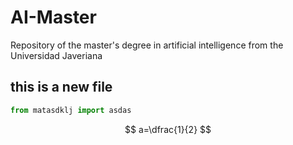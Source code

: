 # AI-Master
Repository of the master's degree in artificial intelligence from the Universidad Javeriana

## this is a new file

```python
from matasdklj import asdas
```

$$
a=\dfrac{1}{2}
$$
